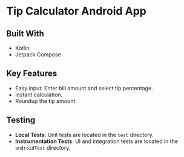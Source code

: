 # Tip Calculator Android App

## Built With
- Kotlin
- Jetpack Compose

## Key Features
- Easy input: Enter bill amount and select tip percentage.
- Instant calculation.
- Roundup the tip amount.

## Testing

- **Local Tests**: Unit tests are located in the `test` directory.
- **Instrumentation Tests**: UI and integration tests are located in the `androidTest` directory.
